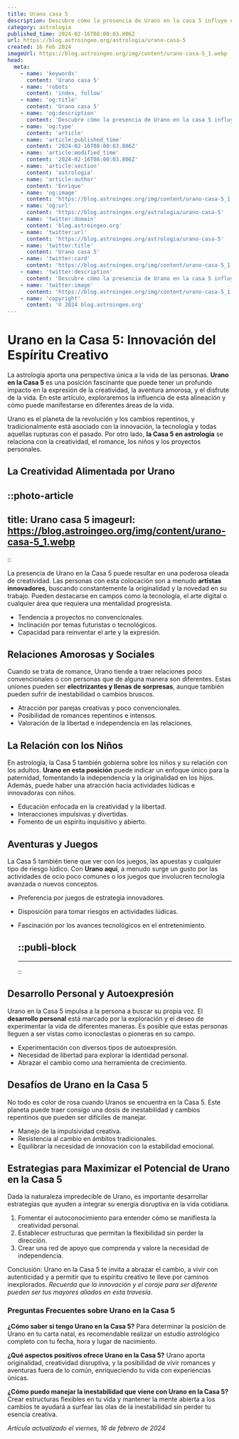 ```yaml
---
title: Urano casa 5
description: Descubre cómo la presencia de Urano en la casa 5 influye en la creatividad y la expresión personal. Explora tu potencial innovador y único.
category: astrologia
published_time: 2024-02-16T08:00:03.806Z
url: https://blog.astroingeo.org/astrologia/urano-casa-5
created: 16 Feb 2024
imageUrl: https://blog.astroingeo.org/img/content/urano-casa-5_1.webp
head:
  meta:
    - name: 'keywords'
      content: 'Urano casa 5'
    - name: 'robots'
      content: 'index, follow'
    - name: 'og:title'
      content: 'Urano casa 5'
    - name: 'og:description'
      content: 'Descubre cómo la presencia de Urano en la casa 5 influye en la creatividad y la expresión personal. Explora tu potencial innovador y único.'
    - name: 'og:type'
      content: 'article'
    - name: 'article:published_time'
      content: '2024-02-16T08:00:03.806Z'
    - name: 'article:modified_time'
      content: '2024-02-16T08:00:03.806Z'
    - name: 'article:section'
      content: 'astrologia'
    - name: 'article:author'
      content: 'Enrique'
    - name: 'og:image'
      content: 'https://blog.astroingeo.org/img/content/urano-casa-5_1.webp'
    - name: 'og:url'
      content: 'https://blog.astroingeo.org/astrologia/urano-casa-5'
    - name: 'twitter:domain'
      content: 'blog.astroingeo.org'
    - name: 'twitter:url'
      content: 'https://blog.astroingeo.org/astrologia/urano-casa-5'
    - name: 'twitter:title'
      content: 'Urano casa 5'
    - name: 'twitter:card'
      content: 'https://blog.astroingeo.org/img/content/urano-casa-5_1.webp'
    - name: 'twitter:description'
      content: 'Descubre cómo la presencia de Urano en la casa 5 influye en la creatividad y la expresión personal. Explora tu potencial innovador y único.'
    - name: 'twitter:image'
      content: 'https://blog.astroingeo.org/img/content/urano-casa-5_1.webp'
    - name: 'copyright'
      content: '© 2024 blog.astroingeo.org'
---
```

# Urano en la Casa 5: Innovación del Espíritu Creativo

La astrología aporta una perspectiva única a la vida de las personas. **Urano en la Casa 5** es una posición fascinante que puede tener un profundo impacto en la expresión de la creatividad, la aventura amorosa, y el disfrute de la vida. En este artículo, exploraremos la influencia de esta alineación y cómo puede manifestarse en diferentes áreas de la vida.

Urano es el planeta de la revolución y los cambios repentinos, y tradicionalmente está asociado con la innovación, la tecnología y todas aquellas rupturas con el pasado. Por otro lado, **la Casa 5 en astrología** se relaciona con la creatividad, el romance, los niños y los proyectos personales.

## La Creatividad Alimentada por Urano


::photo-article
---
title: Urano casa 5
imageurl: https://blog.astroingeo.org/img/content/urano-casa-5_1.webp
---
::


La presencia de Urano en la Casa 5 puede resultar en una poderosa oleada de creatividad. Las personas con esta colocación son a menudo **artistas innovadores**, buscando constantemente la originalidad y la novedad en su trabajo. Pueden destacarse en campos como la tecnología, el arte digital o cualquier área que requiera una mentalidad progresista.

- Tendencia a proyectos no convencionales.
- Inclinación por temas futuristas o tecnológicos.
- Capacidad para reinventar el arte y la expresión.

## Relaciones Amorosas y Sociales

Cuando se trata de romance, Urano tiende a traer relaciones poco convencionales o con personas que de alguna manera son diferentes. Estas uniones pueden ser **electrizantes y llenas de sorpresas**, aunque también pueden sufrir de inestabilidad o cambios bruscos.

- Atracción por parejas creativas y poco convencionales.
- Posibilidad de romances repentinos e intensos.
- Valoración de la libertad e independencia en las relaciones.

## La Relación con los Niños

En astrología, la Casa 5 también gobierna sobre los niños y su relación con los adultos. **Urano en esta posición** puede indicar un enfoque único para la paternidad, fomentando la independencia y la originalidad en los hijos. Además, puede haber una atracción hacia actividades lúdicas e innovadoras con niños.

- Educación enfocada en la creatividad y la libertad.
- Interacciones impulsivas y divertidas.
- Fomento de un espíritu inquisitivo y abierto.

## Aventuras y Juegos

La Casa 5 también tiene que ver con los juegos, las apuestas y cualquier tipo de riesgo lúdico. Con **Urano aquí**, a menudo surge un gusto por las actividades de ocio poco comunes o los juegos que involucren tecnología avanzada o nuevos conceptos.

- Preferencia por juegos de estrategia innovadores.
- Disposición para tomar riesgos en actividades lúdicas.
- Fascinación por los avances tecnológicos en el entretenimiento.


  ::publi-block
  ---
  ---
  ::
  
  
## Desarrollo Personal y Autoexpresión

Urano en la Casa 5 impulsa a la persona a buscar su propia voz. El **desarrollo personal** está marcado por la exploración y el deseo de experimentar la vida de diferentes maneras. Es posible que estas personas lleguen a ser vistas como iconoclastas o pioneras en su campo.

- Experimentación con diversos tipos de autoexpresión.
- Necesidad de libertad para explorar la identidad personal.
- Abrazar el cambio como una herramienta de crecimiento.

## Desafíos de Urano en la Casa 5

No todo es color de rosa cuando Uranos se encuentra en la Casa 5. Este planeta puede traer consigo una dosis de inestabilidad y cambios repentinos que pueden ser difíciles de manejar.

- Manejo de la impulsividad creativa.
- Resistencia al cambio en ámbitos tradicionales.
- Equilibrar la necesidad de innovación con la estabilidad emocional.

## Estrategias para Maximizar el Potencial de Urano en la Casa 5

Dada la naturaleza impredecible de Urano, es importante desarrollar estrategias que ayuden a integrar su energía disruptiva en la vida cotidiana.

1. Fomentar el autoconocimiento para entender cómo se manifiesta la creatividad personal.
2. Establecer estructuras que permitan la flexibilidad sin perder la dirección.
3. Crear una red de apoyo que comprenda y valore la necesidad de independencia.

Conclusión: Urano en la Casa 5 te invita a abrazar el cambio, a vivir con autenticidad y a permitir que tu espíritu creativo te lleve por caminos inexplorados. *Recuerda que la innovación y el coraje para ser diferente pueden ser tus mayores aliados en esta travesía*.

### Preguntas Frecuentes sobre Urano en la Casa 5

**¿Cómo saber si tengo Urano en la Casa 5?**
Para determinar la posición de Urano en tu carta natal, es recomendable realizar un estudio astrológico completo con tu fecha, hora y lugar de nacimiento.

**¿Qué aspectos positivos ofrece Urano en la Casa 5?**
Urano aporta originalidad, creatividad disruptiva, y la posibilidad de vivir romances y aventuras fuera de lo común, enriqueciendo tu vida con experiencias únicas.

**¿Cómo puedo manejar la inestabilidad que viene con Urano en la Casa 5?**
Crear estructuras flexibles en tu vida y mantener la mente abierta a los cambios te ayudará a surfear las olas de la inestabilidad sin perder tu esencia creativa.

_Artículo actualizado el viernes, 16 de febrero de 2024_